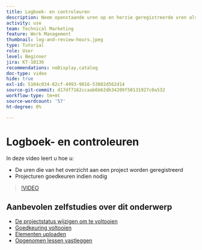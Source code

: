 ```yaml
---
title: Logboek- en controleuren
description: Neem openstaande uren op en herzie geregistreerde uren alvorens een project in  [!DNL &#x200B; Workfront] te sluiten.
activity: use
team: Technical Marketing
feature: Work Management
thumbnail: log-and-review-hours.jpeg
type: Tutorial
role: User
level: Beginner
jira: KT-10136
recommendations: noDisplay,catalog
doc-type: video
hide: true
exl-id: 5104c034-82cf-4993-9016-53802d562d14
source-git-commit: d17df7162ccaab6b62db34209f50131927c0a532
workflow-type: tm+mt
source-wordcount: '57'
ht-degree: 0%

---
```


# Logboek- en controleuren

In deze video leert u hoe u:

* De uren die van het overzicht aan een project worden geregistreerd
* Projecturen goedkeuren indien nodig

>[!VIDEO](https://video.tv.adobe.com/v/3441069/?quality=12&learn=on&enablevpops)

## Aanbevolen zelfstudies over dit onderwerp

* [De projectstatus wijzigen om te voltooien](/help/manage-work/projects/change-the-project-status.md)
* [Goedkeuring voltooien](/help/manage-work/close-a-project/complete-approvals.md)
* [Elementen uploaden](/help/manage-work/close-a-project/upload-assets.md)
* [Opgenomen lessen vastleggen](/help/manage-work/close-a-project/lessons-learned-from-closing-a-project.md)
